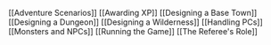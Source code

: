 [[Adventure Scenarios]]
[[Awarding XP]]
[[Designing a Base Town]]
[[Designing a Dungeon]]
[[Designing a Wilderness]]
[[Handling PCs]]
[[Monsters and NPCs]]
[[Running the Game]]
[[The Referee's Role]]
